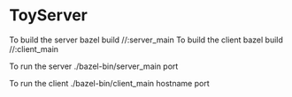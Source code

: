 # ToyServer
To build the server
bazel build //:server_main
To build the client
bazel build //:client_main

To run the server
./bazel-bin/server_main port

To run the client
./bazel-bin/client_main hostname port